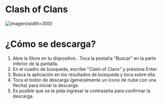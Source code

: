 # Clash of Clans
![imagen](https://i.pinimg.com/originals/00/2a/2a/002a2a7793e769ded4494804c55a5304.jpg){width=300}

# ¿Cómo se descarga?
1. Abre la Store en tu dispositivo .
Toca la pestaña "Buscar" en la parte inferior de la pantalla.
2. En el cuadro de búsqueda, escribe "Clash of Clans" y presiona Enter.
3. Busca la aplicación en los resultados de búsqueda y toca sobre ella.
4. Toca el botón de descarga (generalmente un ícono de nube con una flecha) para iniciar la descarga.
5. Es posible que se te pida ingresar la contraseña para confirmar la descarga.